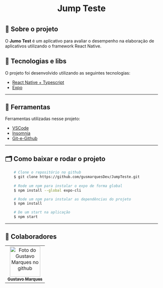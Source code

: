  <h1 align="center">
    <tittle>Jump Teste</tittle>
<h1>
   
## 💬️ Sobre o projeto

O <b>Jumo Test</b> é um aplicativo para avaliar o desempenho na elaboração de aplicativos utilizando o framework React Native.

## 🚀 Tecnologias e libs

O projeto foi desenvolvido utilizando as seguintes tecnologias:

- [React Native + Typescript](https://reactnative.dev/)
- [Expo](https://docs.expo.io/)

---
 
## 🔧️ Ferramentas

Ferramentas utilizadas nesse projeto:

- [VSCode](https://code.visualstudio.com/)
- [Insomnia](https://insomnia.rest/download/)
- [Git-e-Github](https://github.com/)

---

## 🗂 Como baixar e rodar o projeto

```bash
    # Clone o repositório no github
    $ git clone https://github.com/gusmarquesDev/JumpTeste.git
    
    # Rode um npm para instalar o expo de forma global 
    $ npm install --global expo-cli

    # Rode um npm para instalar as dependências do projeto
    $ npm install

    # De um start na aplicação
    $ npm start
```
---

## 🤝 Colaboradores

<table>
  <tr>
    <td align="center">
      <a href="#">
        <img src="https://avatars1.githubusercontent.com/u/37513410?s=460&u=de51b35b0b7cb09b2ee86e906b4f0b39d00a71b6&v=4" width="100px;" alt="Foto do Gustavo Marques no github"/><br>
        <sub>
          <b>Gustavo Marques</b>
        </sub>
      </a>
 </table>
